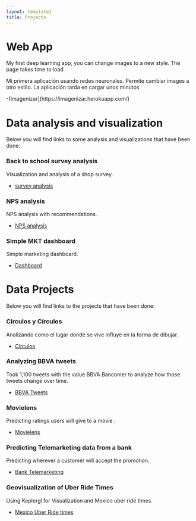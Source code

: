 ```yaml
---
layout: template1
title: Projects
---
```

# Web App
<p>My first deep learning app, you can change images to a new style. The page takes time to load</p>
<p>Mi primera aplicación usando redes neuronales. Permite cambiar images a otro estilo. La aplicación tarda en cargar unos minutos</p>
-[Imagenizar](https://imagenizar.herokuapp.com/)

# Data analysis and visualization

<p> Below you will find links to some analysis and visualizations that have been done:</p>

### Back to school survey analysis

Visualization and analysis of a shop survey.
- [survey analysis](posts/backschoolsurvey)

### NPS analysis

NPS analysis with recommendations.
- [NPS analysis](posts/NPS)

### Simple MKT dashboard

Simple marketing dashboard.
- [Dashboard](posts/MKTdashboard)


# Data Projects

<p> Below you will find links to the projects that have been done:</p>

### Círculos y Círculos

Analizando como el lugar donde se vive influye en la forma de dibujar.
- [Círculos](posts/Circulos)

### Analyzing BBVA tweets

Took 1,100 tweets with the value BBVA Bancomer to analyze how those tweets change over time.
- [BBVA Tweets](posts/BBVA.html)


### Movielens 

Predicting ratings users will give to a movie .
- [Movielens](posts/Movielens.html)

### Predicting Telemarketing data from a bank

Predicting wherever a customer will accept the promotion.
- [Bank Telemarketing](posts/BankMKT.html)

### Geovisualization of Uber Ride Times

Using Keplergl for Visualization and Mexico uber ride times.
- [Mexico Uber Ride times](posts/Geodata.html)